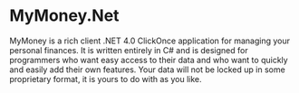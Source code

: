 # MyMoney.Net
MyMoney is a rich client .NET 4.0 ClickOnce application for managing your personal finances. It is written entirely in C# and is designed for programmers who want easy access to their data and who want to quickly and easily add their own features. Your data will not be locked up in some proprietary format, it is yours to do with as you like.
